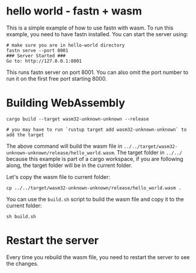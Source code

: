 # hello world - fastn + wasm

This is a simple example of how to use fastn with wasm. To run this example, you need
to have fastn installed. You can start the server using:

```shell
# make sure you are in hello-world directory
fastn serve --port 8001
### Server Started ###
Go to: http://127.0.0.1:8001
```

This runs fastn server on port 8001. You can also omit the port number to run it on the
first free port starting 8000.

# Building WebAssembly

```shell
cargo build --target wasm32-unknown-unknown --release

# you may have to run `rustup target add wasm32-unknown-unknown` to add the target
```

The above command will build the wasm file in `../../target/wasm32-unknown-unknown/release/hello_world.wasm`.
The target folder in `../../` because this example is part of a cargo workspace, if you are
following along, the target folder will be in the current folder.

Let's copy the wasm file to current folder:

```shell
cp ../../target/wasm32-unknown-unknown/release/hello_world.wasm .
```

You can use the `build.sh` script to build the wasm file and copy it to the current folder:

```shell
sh build.sh
```

# Restart the server

Every time you rebuild the wasm file, you need to restart the server to see the changes.